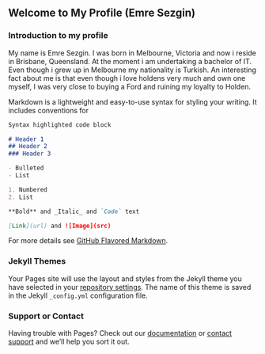 ## Welcome to My Profile (Emre Sezgin)

### Introduction to my profile

My name is Emre Sezgin. I was born in Melbourne, Victoria and now i reside in Brisbane, Queensland. At the moment i am undertaking a bachelor of IT. Even though i grew up in Melbourne my nationality is Turkish. An interesting fact about me is that even though i love holdens very much and own one myself, I was very close to buying a Ford and ruining my loyalty to Holden.






Markdown is a lightweight and easy-to-use syntax for styling your writing. It includes conventions for

```markdown
Syntax highlighted code block

# Header 1
## Header 2
### Header 3

- Bulleted
- List

1. Numbered
2. List

**Bold** and _Italic_ and `Code` text

[Link](url) and ![Image](src)
```

For more details see [GitHub Flavored Markdown](https://guides.github.com/features/mastering-markdown/).

### Jekyll Themes

Your Pages site will use the layout and styles from the Jekyll theme you have selected in your [repository settings](https://github.com/s3875131/ICCB/settings). The name of this theme is saved in the Jekyll `_config.yml` configuration file.

### Support or Contact

Having trouble with Pages? Check out our [documentation](https://docs.github.com/categories/github-pages-basics/) or [contact support](https://github.com/contact) and we’ll help you sort it out.
